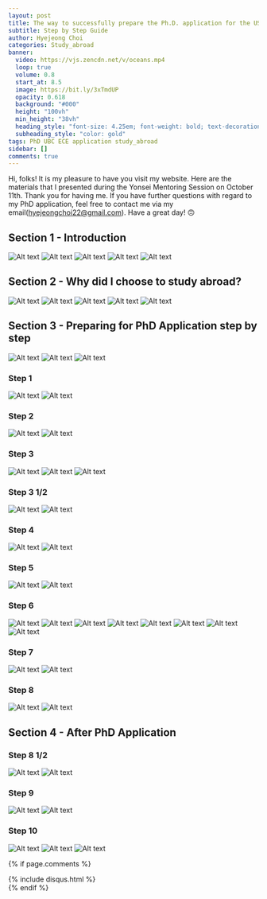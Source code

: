 ```yaml
---
layout: post
title: The way to successfully prepare the Ph.D. application for the US&Canada&Europe
subtitle: Step by Step Guide
author: Hyejeong Choi
categories: Study_abroad
banner:
  video: https://vjs.zencdn.net/v/oceans.mp4
  loop: true
  volume: 0.8
  start_at: 8.5
  image: https://bit.ly/3xTmdUP
  opacity: 0.618
  background: "#000"
  height: "100vh"
  min_height: "38vh"
  heading_style: "font-size: 4.25em; font-weight: bold; text-decoration: underline"
  subheading_style: "color: gold"
tags: PhD UBC ECE application study_abroad 
sidebar: []
comments: true
---
```


Hi, folks! It is my pleasure to have you visit my website. Here are the  materials that I presented during the Yonsei Mentoring Session on October 11th. Thank you for having me. If you have further questions with regard to my PhD application, feel free to contact me via my email(hyejeongchoi22@gmail.com). Have a great day! 🙃

## Section 1 - Introduction
![Alt text](/untitled/Slide1.png)
![Alt text](/untitled/Slide2.png)
![Alt text](/untitled/Slide3.png)
![Alt text](/untitled/Slide4.png)
![Alt text](/untitled/Slide5.png)


## Section 2 - Why did I choose to study abroad?
![Alt text](/untitled/Slide6.png)
![Alt text](/untitled/Slide7.png)
![Alt text](/untitled/Slide8.png)
![Alt text](/untitled/Slide9.png)
![Alt text](/untitled/Slide10.png)


## Section 3 - Preparing for PhD Application step by step
![Alt text](/untitled/Slide11.png)
![Alt text](/untitled/Slide12.png)
![Alt text](/untitled/Slide13.png)

### Step 1
![Alt text](/untitled/Slide14.png)
![Alt text](/untitled/Slide15.png)

### Step 2
![Alt text](/untitled/Slide16.png)
![Alt text](/untitled/Slide17.png)

### Step 3
![Alt text](/untitled/Slide18.png)
![Alt text](/untitled/Slide19.png)
![Alt text](/untitled/Slide20.png)

### Step 3 1/2
![Alt text](/untitled/Slide21.png)
![Alt text](/untitled/Slide22.png)

### Step 4
![Alt text](/untitled/Slide23.png)
![Alt text](/untitled/Slide24.png)

### Step 5
![Alt text](/untitled/Slide25.png)
![Alt text](/untitled/Slide26.png)

### Step 6
![Alt text](/untitled/Slide27.png)
![Alt text](/untitled/Slide28.png)
![Alt text](/untitled/Slide29.png)
![Alt text](/untitled/Slide30.png)
![Alt text](/untitled/Slide31.png)
![Alt text](/untitled/Slide32.png)
![Alt text](/untitled/Slide33.png)
![Alt text](/untitled/Slide34.png)

### Step 7
![Alt text](/untitled/Slide35.png)
![Alt text](/untitled/Slide36.png)

### Step 8
![Alt text](/untitled/Slide37.png)
![Alt text](/untitled/Slide38.png)


## Section 4 - After PhD Application 
### Step 8 1/2
![Alt text](/untitled/Slide39.png)
![Alt text](/untitled/Slide41.png)

### Step 9
![Alt text](/untitled/Slide41.png)
![Alt text](/untitled/Slide42.png)


### Step 10
![Alt text](/untitled/Slide43.png)
![Alt text](/untitled/Slide44.png)
![Alt text](/untitled/Slide45.png)




{% if page.comments %}
<div id="post-disqus" class="container">
{% include disqus.html %}
</div>
{% endif %}

